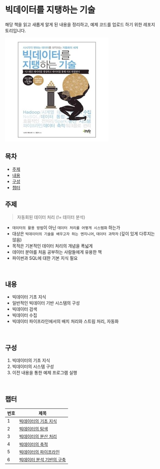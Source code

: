 # 빅데이터를 지탱하는 기술

해당 책을 읽고 새롭게 알게 된 내용을 정리하고, 예제 코드를 업로드 하기 위한 레포지토리입니다.

![](/Images/Main.jpeg)

## 목차

- [주제](#주제)
- [내용](#내용)
- [구성](#구성)
- [챕터](#챕터)

## 주제

> 자동회된 데이터 처리 (!= 데이터 분석)

- `데이터의 활용 방법`이 아닌 `데이터 처리를 어떻게 시스템화` 하는가
- 대상은 `빅데이터의 기술을 배우고자 하는 엔지니어`, `데이터 과학자` (깊이 있게 다루지는 않음)
- 목적은 기본적인 데이터 처리의 개념을 폭넓게
- 데이터 분야를 처음 공부하는 사람들에게 유용한 책
- 파이썬과 SQL에 대한 기본 지식 필요

<br>

## 내용
- 빅데이터 기초 지식
- 일반적인 빅데이터 기반 시스템의 구성
- 빅데이터 검색
- 빅데이터 수집
- 빅데이터 파이프라인에서의 배치 처리와 스트림 처리, 자동화

<br>

## 구성

1. 빅데이터의 기초 지식
2. 빅데이터의 시스템 구성
3. 이전 내용을 통한 예제 프로그램 실행

<br>

## 챕터

|번호|제목|
|---|---|
|1|[빅데이터의 기초 지식](/1_빅데이터의_기초_지식/1장.md)|
|2|[빅데이터의 탐색](/2_빅데이터의_탐색/2장.md)|
|3|[빅데이터의 분산 처리](/3_빅데이터의_분산_처리/3장.md)|
|4|[빅데이터의 축적](/4_빅데이터의_축적/4장.md)|
|5|[빅데이터의 파이프라인](/5_빅데이터의_파이프라인/5장.md)|
|6|[빅데이터 분석 기반의 구축](/6_빅데이터_분석_기반의_구축/6장.md)|
